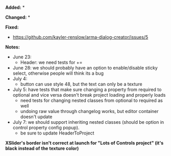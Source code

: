 **Added:**
* 

**Changed:**
* 

**Fixed:**
* https://github.com/kayler-renslow/arma-dialog-creator/issues/5

**Notes:**
* June 23:
    - Header: we need tests for +=
* June 28: we should probably have an option to enable/disable sticky select, otherwise people will think its a bug
* July 4:
    * button can use style 48, but the text can only be a texture
* July 5: have tests that make sure changing a property from required to optional and vice versa doesn't break project loading and properly loads
    * need tests for changing nested classes from optional to required as well
    * undoing raw value through changelog works, but editor container doesn't update
* July 7: we should support inheriting nested classes (should be option in control property config popup).
    * be sure to update HeaderToProject


**XSlider's border isn't correct at launch for "Lots of Controls project" (it's black instead of the texture color)**